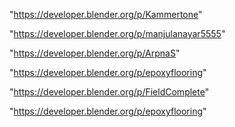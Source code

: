 "https://developer.blender.org/p/Kammertone"

"https://developer.blender.org/p/manjulanayar5555"

"https://developer.blender.org/p/ArpnaS"

"https://developer.blender.org/p/epoxyflooring"

 
"https://developer.blender.org/p/FieldComplete"


"https://developer.blender.org/p/epoxyflooring"


 
